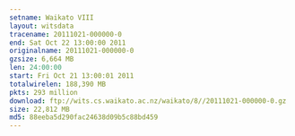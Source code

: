 ```yaml
---
setname: Waikato VIII
layout: witsdata
tracename: 20111021-000000-0
end: Sat Oct 22 13:00:00 2011
originalname: 20111021-000000-0
gzsize: 6,664 MB
len: 24:00:00
start: Fri Oct 21 13:00:01 2011
totalwirelen: 188,390 MB
pkts: 293 million
download: ftp://wits.cs.waikato.ac.nz/waikato/8//20111021-000000-0.gz
size: 22,812 MB
md5: 88eeba5d290fac24638d09b5c88bd459
---
```

